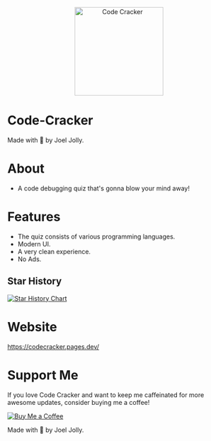 <p align="center">
  <img src="https://github.com/withinJoel/Code-Cracker/assets/128782382/06d7f45c-42e5-43ee-bc04-db4611d8da1c" alt="Code Cracker" width="200" height="200">
</p>

# Code-Cracker
Made with 💖 by Joel Jolly.

# About 
* A code debugging quiz that's gonna blow your mind away!

# Features
* The quiz consists of various programming languages.
* Modern UI.
* A very clean experience.
* No Ads.
## Star History

[![Star History Chart](https://api.star-history.com/svg?repos=withinjoel/code-cracker&type=Timeline)](https://star-history.com/#withinjoel/code-cracker&Timeline)

# Website
https://codecracker.pages.dev/

# Support Me
If you love Code Cracker and want to keep me caffeinated for more awesome updates, consider buying me a coffee!

[![Buy Me a Coffee](https://img.shields.io/badge/Buy%20Me%20a%20Coffee-Donate-orange?style=for-the-badge&logo=buy-me-a-coffee)](https://www.buymeacoffee.com/withinjoel)

Made with 💖 by Joel Jolly.
